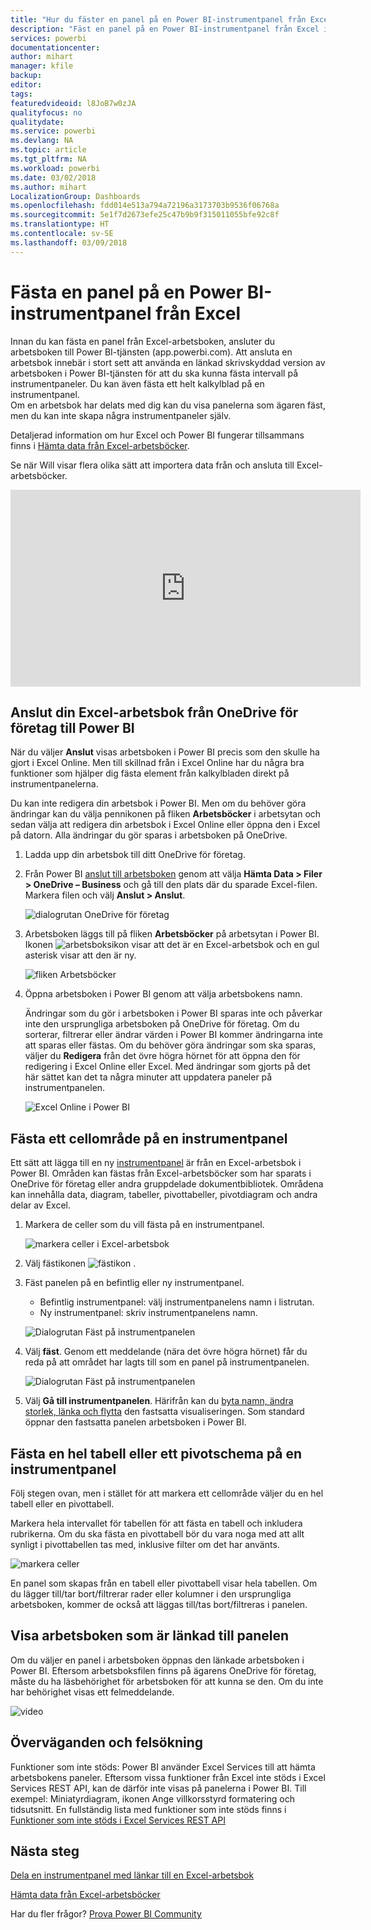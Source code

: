 ```yaml
---
title: "Hur du fäster en panel på en Power BI-instrumentpanel från Excel"
description: "Fäst en panel på en Power BI-instrumentpanel från Excel i OneDrive för företag. Fästa intervall, diagram, tabeller"
services: powerbi
documentationcenter: 
author: mihart
manager: kfile
backup: 
editor: 
tags: 
featuredvideoid: l8JoB7w0zJA
qualityfocus: no
qualitydate: 
ms.service: powerbi
ms.devlang: NA
ms.topic: article
ms.tgt_pltfrm: NA
ms.workload: powerbi
ms.date: 03/02/2018
ms.author: mihart
LocalizationGroup: Dashboards
ms.openlocfilehash: fdd014e513a794a72196a3173703b9536f06768a
ms.sourcegitcommit: 5e1f7d2673efe25c47b9b9f315011055bfe92c8f
ms.translationtype: HT
ms.contentlocale: sv-SE
ms.lasthandoff: 03/09/2018
---
```

# <a name="pin-a-tile-to-a-power-bi-dashboard-from-excel"></a>Fästa en panel på en Power BI-instrumentpanel från Excel
Innan du kan fästa en panel från Excel-arbetsboken, ansluter du arbetsboken till Power BI-tjänsten (app.powerbi.com). Att ansluta en arbetsbok innebär i stort sett att använda en länkad skrivskyddad version av arbetsboken i Power BI-tjänsten för att du ska kunna fästa intervall på instrumentpaneler. Du kan även fästa ett helt kalkylblad på en instrumentpanel.  
Om en arbetsbok har delats med dig kan du visa panelerna som ägaren fäst, men du kan inte skapa några instrumentpaneler själv. 

Detaljerad information om hur Excel och Power BI fungerar tillsammans finns i [Hämta data från Excel-arbetsböcker](http://go.microsoft.com/fwlink/?LinkID=521962).

Se när Will visar flera olika sätt att importera data från och ansluta till Excel-arbetsböcker.

<iframe width="560" height="315" src="https://www.youtube.com/embed/l8JoB7w0zJA" frameborder="0" allowfullscreen></iframe>

## <a name="connect-your-excel-workbook-from-onedrive-for-business-to-power-bi"></a>Anslut din Excel-arbetsbok från OneDrive för företag till Power BI
När du väljer **Anslut** visas arbetsboken i Power BI precis som den skulle ha gjort i Excel Online. Men till skillnad från i Excel Online har du några bra funktioner som hjälper dig fästa element från kalkylbladen direkt på instrumentpanelerna.

Du kan inte redigera din arbetsbok i Power BI. Men om du behöver göra ändringar kan du välja pennikonen på fliken **Arbetsböcker** i arbetsytan och sedan välja att redigera din arbetsbok i Excel Online eller öppna den i Excel på datorn. Alla ändringar du gör sparas i arbetsboken på OneDrive.

1. Ladda upp din arbetsbok till ditt OneDrive för företag.
2. Från Power BI [anslut till arbetsboken](service-excel-workbook-files.md) genom att välja **Hämta Data > Filer > OneDrive – Business** och gå till den plats där du sparade Excel-filen. Markera filen och välj **Anslut > Anslut**.

   ![dialogrutan OneDrive för företag](media/service-dashboard-pin-tile-from-excel/power-bi-connect.png)

3. Arbetsboken läggs till på fliken **Arbetsböcker** på arbetsytan i Power BI.  Ikonen ![arbetsboksikon](media/service-dashboard-pin-tile-from-excel/pbi_workbookicon.png) visar att det är en Excel-arbetsbok och en gul asterisk visar att den är ny.
   
    
   ![fliken Arbetsböcker](media/service-dashboard-pin-tile-from-excel/power-bi-workbooks.png)
4. Öppna arbetsboken i Power BI genom att välja arbetsbokens namn.

    Ändringar som du gör i arbetsboken i Power BI sparas inte och påverkar inte den ursprungliga arbetsboken på OneDrive för företag. Om du sorterar, filtrerar eller ändrar värden i Power BI kommer ändringarna inte att sparas eller fästas. Om du behöver göra ändringar som ska sparas, väljer du **Redigera** från det övre högra hörnet för att öppna den för redigering i Excel Online eller Excel. Med ändringar som gjorts på det här sättet kan det ta några minuter att uppdatera paneler på instrumentpanelen.
   
   
   ![Excel Online i Power BI](media/service-dashboard-pin-tile-from-excel/power-bi-opened.png)

## <a name="pin-a-range-of-cells-to-a-dashboard"></a>Fästa ett cellområde på en instrumentpanel
Ett sätt att lägga till en ny [instrumentpanel](service-dashboard-tiles.md) är från en Excel-arbetsbok i Power BI. Områden kan fästas från Excel-arbetsböcker som har sparats i OneDrive för företag eller andra gruppdelade dokumentbibliotek. Områdena kan innehålla data, diagram, tabeller, pivottabeller, pivotdiagram och andra delar av Excel.

1. Markera de celler som du vill fästa på en instrumentpanel.
   
    ![markera celler i Excel-arbetsbok](media/service-dashboard-pin-tile-from-excel/pbi_selectrange.png)
2. Välj fästikonen ![fästikon](media/service-dashboard-pin-tile-from-excel/pbi_pintile_small.png) . 
3. Fäst panelen på en befintlig eller ny instrumentpanel. 
   
   * Befintlig instrumentpanel: välj instrumentpanelens namn i listrutan.
   * Ny instrumentpanel: skriv instrumentpanelens namn.
   
    ![Dialogrutan Fäst på instrumentpanelen](media/service-dashboard-pin-tile-from-excel/pbi_dashdialog1.png)
4. Välj **fäst**. Genom ett meddelande (nära det övre högra hörnet) får du reda på att området har lagts till som en panel på instrumentpanelen. 
   
    ![Dialogrutan Fäst på instrumentpanelen](media/service-dashboard-pin-tile-from-excel/power-bi-go-to-dashboard.png)
5. Välj **Gå till instrumentpanelen**. Härifrån kan du [byta namn, ändra storlek, länka och flytta](service-dashboard-edit-tile.md) den fastsatta visualiseringen. Som standard öppnar den fastsatta panelen arbetsboken i Power BI.

## <a name="pin-an-entire-table-or-pivot-chart-to-a-dashboard"></a>Fästa en hel tabell eller ett pivotschema på en instrumentpanel
Följ stegen ovan, men i stället för att markera ett cellområde väljer du en hel tabell eller en pivottabell.

Markera hela intervallet för tabellen för att fästa en tabell och inkludera rubrikerna.  Om du ska fästa en pivottabell bör du vara noga med att allt synligt i pivottabellen tas med, inklusive filter om det har använts.

 ![markera celler](media/service-dashboard-pin-tile-from-excel/pbi_selecttable.png)

En panel som skapas från en tabell eller pivottabell visar hela tabellen.  Om du lägger till/tar bort/filtrerar rader eller kolumner i den ursprungliga arbetsboken, kommer de också att läggas till/tas bort/filtreras i panelen.

## <a name="view-the-workbook-linked-to-the-tile"></a>Visa arbetsboken som är länkad till panelen
Om du väljer en panel i arbetsboken öppnas den länkade arbetsboken i Power BI. Eftersom arbetsboksfilen finns på ägarens OneDrive för företag, måste du ha läsbehörighet för arbetsboken för att kunna se den. Om du inte har behörighet visas ett felmeddelande.  

 ![video](media/service-dashboard-pin-tile-from-excel/pin-from-excel.gif)

## <a name="considerations-and-troubleshooting"></a>Överväganden och felsökning
Funktioner som inte stöds: Power BI använder Excel Services till att hämta arbetsbokens paneler. Eftersom vissa funktioner från Excel inte stöds i Excel Services REST API, kan de därför inte visas på panelerna i Power BI. Till exempel: Miniatyrdiagram, ikonen Ange villkorsstyrd formatering och tidsutsnitt. En fullständig lista med funktioner som inte stöds finns i [Funktioner som inte stöds i Excel Services REST API](http://msdn.microsoft.com/library/office/ff394477.aspx)

## <a name="next-steps"></a>Nästa steg
[Dela en instrumentpanel med länkar till en Excel-arbetsbok](service-share-dashboard-that-links-to-excel-onedrive.md)

[Hämta data från Excel-arbetsböcker](service-excel-workbook-files.md)

Har du fler frågor? [Prova Power BI Community](http://community.powerbi.com/)


